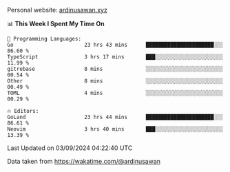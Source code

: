 Personal website: [ardinusawan.xyz](https://ardinusawan.xyz)

<!--START_SECTION:waka-->
📊 **This Week I Spent My Time On** 

```text
💬 Programming Languages: 
Go                       23 hrs 43 mins      ██████████████████████░░░   86.60 % 
TypeScript               3 hrs 17 mins       ███░░░░░░░░░░░░░░░░░░░░░░   11.99 % 
gitrebase                8 mins              ░░░░░░░░░░░░░░░░░░░░░░░░░   00.54 % 
Other                    8 mins              ░░░░░░░░░░░░░░░░░░░░░░░░░   00.49 % 
TOML                     4 mins              ░░░░░░░░░░░░░░░░░░░░░░░░░   00.29 % 

🔥 Editors: 
GoLand                   23 hrs 44 mins      ██████████████████████░░░   86.61 % 
Neovim                   3 hrs 40 mins       ███░░░░░░░░░░░░░░░░░░░░░░   13.39 % 
```


 Last Updated on 03/09/2024 04:22:40 UTC
<!--END_SECTION:waka-->
Data taken from https://wakatime.com/@ardinusawan
